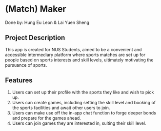 # (Match) Maker

Done by: Hung Eu Leon & Lai Yuen Sheng

## Project Description
This app is created for NUS Students, aimed to be a convenient and accessible intermediary platform where sports matches are 
set up for people based on sports interests and skill levels, ultimately motivating the pursuance of sports. 

## Features
1. Users can set up their profile with the sports they like and wish to pick up.
2. Users can create games, including setting the skill level and booking of the sports facilities and await other users to join.
3. Users can make use off the in-app chat function to forge deeper bonds and prepare for the games ahead.
4. Users can join games they are interested in, suiting their skill level.
